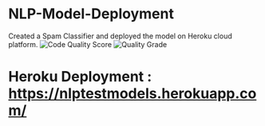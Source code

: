 # NLP-Model-Deployment

 Created a Spam Classifier and deployed the model on Heroku cloud platform.
![Code Quality Score](https://www.code-inspector.com/project/14688/score/svg)
![Quality Grade](https://www.code-inspector.com/project/14688/score/svg)
# Heroku Deployment : https://nlptestmodels.herokuapp.com/
